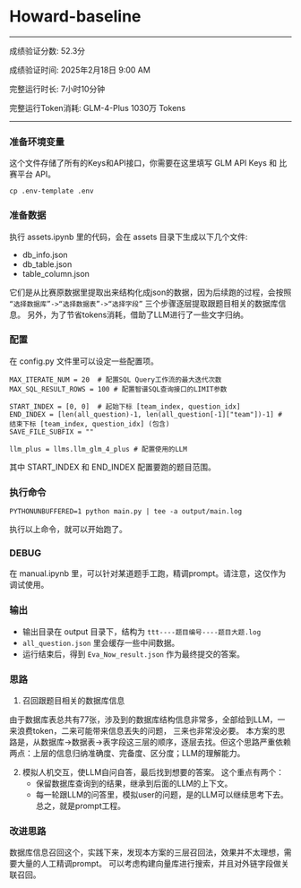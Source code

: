 # Howard-baseline

***
成绩验证分数: 52.3分

成绩验证时间: 2025年2月18日 9:00 AM

完整运行时长: 7小时10分钟

完整运行Token消耗: GLM-4-Plus 1030万 Tokens

***

### 准备环境变量

这个文件存储了所有的Keys和API接口，你需要在这里填写 GLM API Keys 和 比赛平台 API。

```
cp .env-template .env
```

### 准备数据

执行 assets.ipynb 里的代码，会在 assets 目录下生成以下几个文件:

- db_info.json
- db_table.json
- table_column.json

它们是从比赛原数据里提取出来结构化成json的数据，因为后续跑的过程，会按照
`“选择数据库”->“选择数据表”->“选择字段”` 三个步骤逐层提取跟题目相关的数据库信息。 另外，为了节省tokens消耗，借助了LLM进行了一些文字归纳。

### 配置

在 config.py 文件里可以设定一些配置项。

```
MAX_ITERATE_NUM = 20  # 配置SQL Query工作流的最大迭代次数
MAX_SQL_RESULT_ROWS = 100 # 配置智谱SQL查询接口的LIMIT参数

START_INDEX = [0, 0]  # 起始下标 [team_index, question_idx]
END_INDEX = [len(all_question)-1, len(all_question[-1]["team"])-1] # 结束下标 [team_index, question_idx] (包含)
SAVE_FILE_SUBFIX = ""

llm_plus = llms.llm_glm_4_plus # 配置使用的LLM
```

其中 START_INDEX 和 END_INDEX 配置要跑的题目范围。

### 执行命令

```
PYTHONUNBUFFERED=1 python main.py | tee -a output/main.log
```

执行以上命令，就可以开始跑了。


### DEBUG

在 manual.ipynb 里，可以针对某道题手工跑，精调prompt。请注意，这仅作为调试使用。

### 输出

+ 输出目录在 output 目录下，结构为 `ttt----题目编号----题目大题.log` 
+ `all_question.json` 里会缓存一些中间数据。 
+ 运行结束后，得到 `Eva_Now_result.json` 作为最终提交的答案。


### 思路

1. 召回跟题目相关的数据库信息

由于数据库表总共有77张，涉及到的数据库结构信息非常多，全部给到LLM，一来浪费token，二来可能带来信息丟失的问题，
三来也非常没必要。
本方案的思路是，从数据库->数据表->表字段这三层的顺序，逐层去找。但这个思路严重依赖两点：上层的信息归纳准确度、完备度、区分度；LLM的理解能力。

2. 模拟人机交互，使LLM自问自答，最后找到想要的答案。
   这个重点有两个：
    - 保留数据库查询到的结果，继承到后面的LLM的上下文。
    - 每一轮跟LLM的问答里，模拟user的问题，是的LLM可以继续思考下去。总之，就是prompt工程。


### 改进思路

数据库信息召回这个，实践下来，发现本方案的三层召回法，效果并不太理想，需要大量的人工精调prompt。
可以考虑构建向量库进行搜索，并且对外链字段做关联召回。